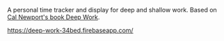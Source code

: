 A personal time tracker and display for deep and shallow work. Based on [Cal Newport's book Deep Work](http://calnewport.com/books/deep-work/).

https://deep-work-34bed.firebaseapp.com/

